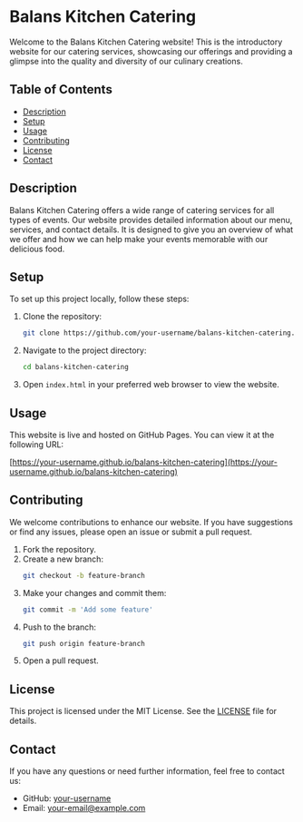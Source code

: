 # Balans Kitchen Catering

Welcome to the Balans Kitchen Catering website! This is the introductory website for our catering services, showcasing our offerings and providing a glimpse into the quality and diversity of our culinary creations.

## Table of Contents

- [Description](#description)
- [Setup](#setup)
- [Usage](#usage)
- [Contributing](#contributing)
- [License](#license)
- [Contact](#contact)

## Description

Balans Kitchen Catering offers a wide range of catering services for all types of events. Our website provides detailed information about our menu, services, and contact details. It is designed to give you an overview of what we offer and how we can help make your events memorable with our delicious food.

## Setup

To set up this project locally, follow these steps:

1. Clone the repository:
    ```sh
    git clone https://github.com/your-username/balans-kitchen-catering.git
    ```

2. Navigate to the project directory:
    ```sh
    cd balans-kitchen-catering
    ```

3. Open `index.html` in your preferred web browser to view the website.

## Usage

This website is live and hosted on GitHub Pages. You can view it at the following URL:

[https://your-username.github.io/balans-kitchen-catering](https://your-username.github.io/balans-kitchen-catering)

## Contributing

We welcome contributions to enhance our website. If you have suggestions or find any issues, please open an issue or submit a pull request.

1. Fork the repository.
2. Create a new branch:
    ```sh
    git checkout -b feature-branch
    ```
3. Make your changes and commit them:
    ```sh
    git commit -m 'Add some feature'
    ```
4. Push to the branch:
    ```sh
    git push origin feature-branch
    ```
5. Open a pull request.

## License

This project is licensed under the MIT License. See the [LICENSE](LICENSE) file for details.

## Contact

If you have any questions or need further information, feel free to contact us:

- GitHub: [your-username](https://github.com/your-username)
- Email: your-email@example.com
